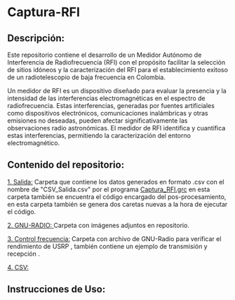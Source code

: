 # Captura-RFI

## Descripción:  

Este repositorio contiene el desarrollo de un Medidor Autónomo de Interferencia de Radiofrecuencia (RFI) con el propósito facilitar la selección de sitios idóneos y la caracterización del RFI para el establecimiento exitoso de un radiotelescopio de baja frecuencia en Colombia.

Un medidor de RFI es un dispositivo diseñado para evaluar la presencia y la intensidad de las interferencias electromagnéticas en el espectro de radiofrecuencia. Estas interferencias, generadas por fuentes artificiales como dispositivos electrónicos, comunicaciones inalámbricas y otras emisiones no deseadas, pueden afectar significativamente las observaciones radio astronómicas. El medidor de RFI identifica y cuantifica estas interferencias, permitiendo la caracterización del entorno electromagnético.

## Contenido del repositorio:

[1. Salida:](/Salida/) Carpeta que contiene los datos generados en formato .csv con el nombre de "CSV_Salida.csv" por el programa [Captura_RFI.grc](/Captura_RFI.grc) en esta carpeta también se encuentra el código encargado del pos-procesamiento, en esta carpeta también se genera dos caretas nuevas a la hora de ejecutar el código.

[2. GNU-RADIO: ](/Captura_RFI.grc) Carpeta con imágenes adjuntos en repositorio. 

[3. Control frecuencia:](/Control_Frecuencia.py) Carpeta con archivo de GNU-Radio para verificar el rendimiento de USRP , también contiene un ejemplo de transmisión y recepción .

[4. CSV:](/CSV.py)

## Instrucciones de Uso:


